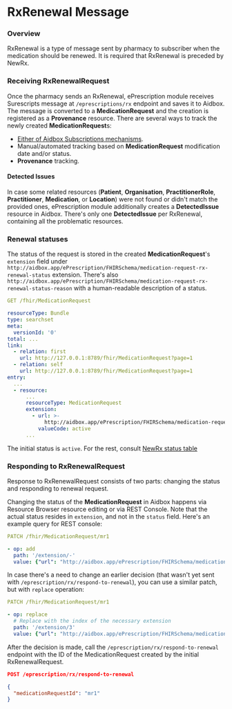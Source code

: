 # RxRenewal Message

### Overview

RxRenewal is a type of message sent by pharmacy to subscriber when the medication should be renewed.
It is required that RxRenewal is preceded by NewRx.

### Receiving RxRenewalRequest

Once the pharmacy sends an RxRenewal, ePrescription module receives Surescripts message at `/eprescriptions/rx` endpoint and saves it to Aidbox.
The message is converted to a **MedicationRequest** and the creation is registered as a **Provenance** resource.
There are several ways to track the newly created **MedicationRequest**s:
- [Either of Aidbox Subscriptions mechanisms](../../topic-based-subscriptions/README.md).
- Manual/automated tracking based on **MedicationRequest** modification date and/or status.
- **Provenance** tracking.

#### Detected Issues

In case some related resources (**Patient**, **Organisation**, **PractitionerRole**, **Practitioner**, **Medication**, or **Location**) were not found or didn't match the provided ones, ePrescription module additionally creates a **DetectedIssue** resource in Aidbox.
There's only one **DetectedIssue** per RxRenewal, containing all the problematic resources.

### Renewal statuses

The status of the request is stored in the created **MedicationRequest**'s `extension` field under `http://aidbox.app/ePrescription/FHIRSchema/medication-request-rx-renewal-status` extension.
There's also `http://aidbox.app/ePrescription/FHIRSchema/medication-request-rx-renewal-status-reason` with a human-readable description of a status.

```yaml
GET /fhir/MedicationRequest

resourceType: Bundle
type: searchset
meta:
  versionId: '0'
total: ...
link:
  - relation: first
    url: http://127.0.0.1:8789/fhir/MedicationRequest?page=1
  - relation: self
    url: http://127.0.0.1:8789/fhir/MedicationRequest?page=1
entry:
  ...
  - resource:
      ...
      resourceType: MedicationRequest
      extension:
        - url: >-
            http://aidbox.app/ePrescription/FHIRSchema/medication-request-rx-renewal-status
          valueCode: active
      ...
```

The initial status is `active`. For the rest, consult [NewRx status table](./newrx-message.md)

### Responding to RxRenewalRequest

Response to RxRenewalRequest consists of two parts: changing the status and responding to renewal request.

Changing the status of the **MedicationRequest** in Aidbox happens via Resource Browser resource editing or via REST Console. Note that the actual status resides in `extension`, and not in the `status` field. Here's an example query for REST console:

```yaml
PATCH /fhir/MedicationRequest/mr1

- op: add
  path: '/extension/-'
  value: {"url": "http://aidbox.app/ePrescription/FHIRSchema/medication-request-rx-renewal-decision", "valueCode": "approved"}
```

In case there's a need to change an earlier decision (that wasn't yet sent with `/eprescription/rx/respond-to-renewal`), you can use a similar patch, but with `replace` operation:

```yaml
PATCH /fhir/MedicationRequest/mr1

- op: replace
  # Replace with the index of the necessary extension
  path: '/extension/3'
  value: {"url": "http://aidbox.app/ePrescription/FHIRSchema/medication-request-rx-renewal-decision", "valueCode": "denied"}
```

After the decision is made, call the `/eprescription/rx/respond-to-renewal` endpoint with the ID of the MedicationRequest created by the initial RxRenewalRequest.
```json
POST /eprescription/rx/respond-to-renewal

{
  "medicationRequestId": "mr1"
}
```